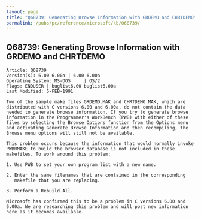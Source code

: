 ```yaml
---
layout: page
title: "Q68739: Generating Browse Information with GRDEMO and CHRTDEMO"
permalink: /pubs/pc/reference/microsoft/kb/Q68739/
---
```


## Q68739: Generating Browse Information with GRDEMO and CHRTDEMO

	Article: Q68739
	Version(s): 6.00 6.00a | 6.00 6.00a
	Operating System: MS-DOS     | OS/2
	Flags: ENDUSER | buglist6.00 buglist6.00a
	Last Modified: 5-FEB-1991
	
	Two of the sample make files GRDEMO.MAK and CHRTDEMO.MAK, which are
	distributed with C versions 6.00 and 6.00a, do not contain the data
	needed to generate browse information. If you try to generate browse
	information in the Programmer's WorkBench (PWB) with either of these
	files by selecting the Browse Options function from the Options menu
	and activating Generate Browse Information and then recompiling, the
	Browse menu options will still not be available.
	
	This problem occurs because the information that would normally invoke
	PWBRMAKE to build the browser database is not included in these
	makefiles. To work around this problem:
	
	1. Use PWB to set your own program list with a new name.
	
	2. Enter the same filenames that are contained in the corresponding
	   makefile that you are replacing.
	
	3. Perform a Rebuild All.
	
	Microsoft has confirmed this to be a problem in C versions 6.00 and
	6.00a. We are researching this problem and will post new information
	here as it becomes available.
